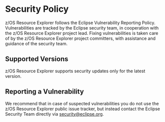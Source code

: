 # Security Policy

z/OS Resource Explorer follows the Eclipse Vulnerability Reporting Policy. Vulnerabilities are tracked by the Eclipse security team, in cooperation with the z/OS Resource Explorer project lead. Fixing vulnerabilities is taken care of by the z/OS Resource Explorer project committers, with assistance and guidance of the security team.

## Supported Versions

z/OS Resource Explorer supports security updates only for the latest version.

## Reporting a Vulnerability

We recommend that in case of suspected vulnerabilities you do not use the z/OS Resource Explorer public issue tracker, but instead contact the Eclipse Security Team directly via security@eclipse.org.
